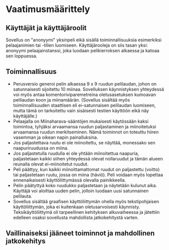 # Vaatimusmäärittely

## Käyttäjät ja käyttäjäroolit

Sovellus on "anonyymi" yksinpeli eikä sisällä toiminnallisuuksia esimerkiksi pelaajanimien tai -tilien luomiseen. Käyttäjärooleja on siis tasan yksi: anonyymi pelaajainstanssi, joka luodaan pelikierroksen alkaessa ja katoaa sen loppuessa.

## Toiminnallisuus

* Perusversio generoi pelin alkaessa 9 x 9 ruudun pelilaudan, johon on satunnaisesti sijoitettu 10 miinaa. Sovelluksen käynnistyksen yhteydessä voi myös antaa komentoriviparemetreina oletusasetuksen kumoavan pelilaudan koon ja miinamäärän. (Sovellus sisältää myös toiminnallisuuden staattisen eli ei-satunnaisen pelilaudan luomiseen, mutta tämä on tarkoitettu vain sisäisesti testien käyttöön eikä näy käyttäjälle.)
* Pelaajalla on Miinaharava-sääntöjen mukaisesti käytössään kaksi toimintoa, tyhjäksi arvaamansa ruudun paljastaminen ja miinoitetuksi arvaamansa ruudun merkitseminen. Nämä toiminnot on toteuttu hiiren vasemman ja oikean napin painalluksina.
* Jos paljastettava ruutu ei ole miinoitettu, se näyttää, monessako sen naapuriruudussa on miina.
* Jos paljastetulla ruudulla ei ole yhtään miinoitettua naapuria, paljastetaan kaikki siihen yhteydessä olevat nollaruudut ja tämän alueen reunalla olevat ei-miinoitetut ruudut.
* Peli päättyy, kun kaikki miinoittamattomat ruudut on paljastettu (voitto) tai paljastetaan ruutu, jossa on miina (häviö). Peli voidaan myös lopettaa ennenaikaisesti käyttöliittymässä olevalla painikkeella.
* Pelin päätyttyä koko ruudukko paljastetaan ja näytetään kulunut aika. Käyttäjä voi aloittaa uuden pelin, jolloin luodaan uusi satunnainen pelilauta.
* Sovellus sisältää graafisen käyttöliittymän ohella myös tekstipohjaisen käyttöliittymän, joka ei kuitenkaan oletusarvoisesti käynnisty. Teksikäyttöliittymä oli tarpeellinen kehityksen alkuvaiheessa ja jätettiin edelleen osaksi sovellusta mahdollista jatkokehitystä varten.

## Vaillinaiseksi jääneet toiminnot ja mahdollinen jatkokehitys
